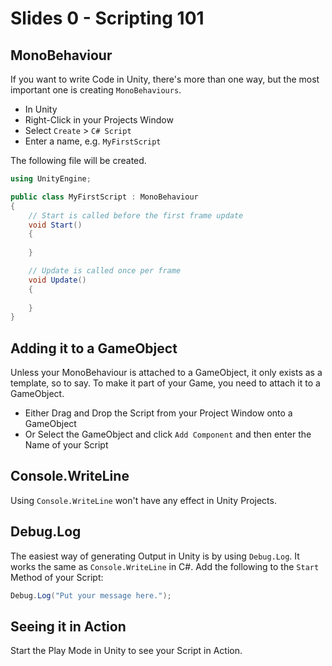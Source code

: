 # Slides 0 - Scripting 101

## MonoBehaviour

If you want to write Code in Unity, there's more than one way, but the most important one is creating `MonoBehaviours`.
- In Unity
- Right-Click in your Projects Window
- Select `Create` > `C# Script`
- Enter a name, e.g. `MyFirstScript`

The following file will be created.

```csharp
using UnityEngine;

public class MyFirstScript : MonoBehaviour
{
    // Start is called before the first frame update
    void Start()
    {
        
    }

    // Update is called once per frame
    void Update()
    {
        
    }
}

```

## Adding it to a GameObject

Unless your MonoBehaviour is attached to a GameObject, it only exists as a template, so to say. To make it part of your Game, you need to attach it to a GameObject.
- Either Drag and Drop the Script from your Project Window onto a GameObject
- Or Select the GameObject and click `Add Component` and then enter the Name of your Script

## Console.WriteLine

Using `Console.WriteLine` won't have any effect in Unity Projects.

## Debug.Log

The easiest way of generating Output in Unity is by using `Debug.Log`. It works the same as `Console.WriteLine` in C#. Add the following to the `Start` Method of your Script:

```csharp
Debug.Log("Put your message here.");
```

## Seeing it in Action

Start the Play Mode in Unity to see your Script in Action.
